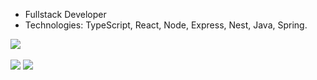 - Fullstack Developer<br/>
- Technologies: TypeScript, React, Node, Express, Nest, Java, Spring.
<div>
  <a href="https://github.com/Paiva2">
  <img src="https://github-readme-stats.vercel.app/api?username=paiva2&show_icons=true&theme=radical&include_all_commits=true&count_private=true"/>
</div>
<br/>
<div>
  <a href="https://www.linkedin.com/in/joaovp1/" target="_blank"><img src="https://img.shields.io/badge/-LinkedIn-%230077B5?style=for-the-badge&logo=linkedin&logoColor=white" target="_blank"></a>
  <a href = "mailto:joaovitor.paiva145@hotmail.com"><img src="https://img.shields.io/badge/Microsoft_Outlook-0078D4?style=for-the-badge&logo=microsoft-outlook&logoColor=white" target="_blank"></a>
</div>  
